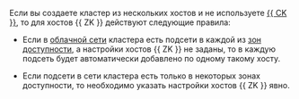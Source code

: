 Если вы создаете кластер из нескольких хостов и не используете [{{ CK }}](../../../../managed-clickhouse/concepts/replication.md#ck), то для хостов {{ ZK }} действуют следующие правила:

* Если в [облачной сети](../../../../vpc/concepts/network.md) кластера есть подсети в каждой из [зон доступности](../../../../overview/concepts/geo-scope.md), а настройки хостов {{ ZK }} не заданы, то в каждую подсеть будет автоматически добавлено по одному такому хосту.

* Если подсети в сети кластера есть только в некоторых зонах доступности, то необходимо указать настройки хостов {{ ZK }} явно.
